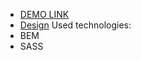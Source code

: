 - [DEMO LINK](https://artem8746.github.io/mybike-landing/)
- [Design](https://www.figma.com/file/NZQAIydtHo5QkINyGLHNcq/BIKE-New-Version?node-id=0%3A1)
Used technologies:
- BEM
- SASS
